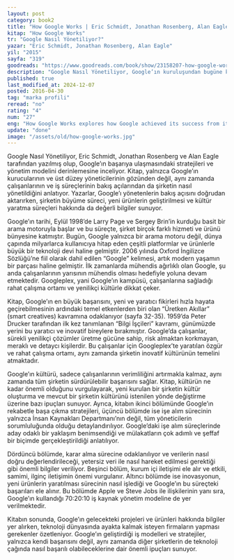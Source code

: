 ```yaml
---
layout: post
category: book2
title: "How Google Works | Eric Schmidt, Jonathan Rosenberg, Alan Eagle (Kitap)"
kitap: "How Google Works"
tr: "Google Nasıl Yönetiliyor?"
yazar: "Eric Schmidt, Jonathan Rosenberg, Alan Eagle"
yil: "2015"
sayfa: "319"
goodreads: "https://www.goodreads.com/book/show/23158207-how-google-works"
description: "Google Nasıl Yönetiliyor, Google’ın kuruluşundan bugüne kadar nasıl bir başarıya ulaştığını ve bu başarının ardındaki yönetim stratejilerini anlatıyor. Kitap, Google’ın kültüründen işe alım süreçlerine, inovasyon stratejilerinden iç iletişime kadar birçok önemli konuyu detaylı bir şekilde ele alıyor."
published: true
last_modified_at: 2024-12-07
posted: 2016-04-30
tag: "marka profili"
reread: "no"
rating: "4"
num: "27"
eng: "How Google Works explores how Google achieved its success from its founding to the present, delving into the management strategies behind it. The book covers a wide range of topics, including Google’s culture, recruitment processes, innovation strategies, and internal communication in detail."
update: "done"
image: "/assets/old/how-google-works.jpg"
---
```


Google Nasıl Yönetiliyor, Eric Schmidt, Jonathan Rosenberg ve Alan Eagle tarafından yazılmış olup, Google’ın başarıya ulaşmasındaki stratejileri ve yönetim modelini derinlemesine inceliyor. Kitap, yalnızca Google’ın kurucularının ve üst düzey yöneticilerinin gözünden değil, aynı zamanda çalışanlarının ve iş süreçlerinin bakış açılarından da şirketin nasıl yönetildiğini anlatıyor. Yazarlar, Google’ı yönetenlerin bakış açısını doğrudan aktarırken, şirketin büyüme süreci, yeni ürünlerin geliştirilmesi ve kültür yaratma süreçleri hakkında da değerli bilgiler sunuyor.

Google’ın tarihi, Eylül 1998’de Larry Page ve Sergey Brin’in kurduğu basit bir arama motoruyla başlar ve bu süreçte, şirket birçok farklı hizmeti ve ürünü bünyesine katmıştır. Bugün, Google yalnızca bir arama motoru değil, dünya çapında milyarlarca kullanıcıya hitap eden çeşitli platformlar ve ürünlerle büyük bir teknoloji devi haline gelmiştir. 2006 yılında Oxford İngilizce Sözlüğü’ne fiil olarak dahil edilen “Google” kelimesi, artık modern yaşamın bir parçası haline gelmiştir. İlk zamanlarda mühendis ağırlıklı olan Google, şu anda çalışanlarının yarısının mühendis olması hedefiyle yoluna devam etmektedir. Googleplex, yani Google’ın kampüsü, çalışanlarına sağladığı rahat çalışma ortamı ve yenilikçi kültürle dikkat çeker.

Kitap, Google’ın en büyük başarısını, yeni ve yaratıcı fikirleri hızla hayata geçirebilmesinin ardındaki temel etkenlerden biri olan “Üretken Akıllar” (smart creatives) kavramına odaklanıyor (sayfa 32-35). 1959’da Peter Drucker tarafından ilk kez tanımlanan “Bilgi İşçileri” kavramı, günümüzde yerini bu yaratıcı ve inovatif bireylere bırakmıştır. Google’da çalışanlar, sürekli yenilikçi çözümler üretme gücüne sahip, risk almaktan korkmayan, meraklı ve detaycı kişilerdir. Bu çalışanlar için Googleplex’te yaratılan özgür ve rahat çalışma ortamı, aynı zamanda şirketin inovatif kültürünün temelini atmaktadır.

Google’ın kültürü, sadece çalışanlarının verimliliğini artırmakla kalmaz, aynı zamanda tüm şirketin sürdürülebilir başarısını sağlar. Kitap, kültürün ne kadar önemli olduğunu vurgulayarak, yeni kurulan bir şirketin kültür oluşturma ve mevcut bir şirketin kültürünü istenilen yönde değiştirme üzerine bazı ipuçları sunuyor. Ayrıca, kitabın ikinci bölümünde Google’ın rekabetle başa çıkma stratejileri, üçüncü bölümde ise işe alım sürecinin yalnızca İnsan Kaynakları Departmanı’nın değil, tüm yöneticilerin sorumluluğunda olduğu detaylandırılıyor. Google’daki işe alım süreçlerinde aday odaklı bir yaklaşım benimsendiği ve mülakatların çok adımlı ve şeffaf bir biçimde gerçekleştirildiği anlatılıyor.

Dördüncü bölümde, karar alma sürecine odaklanılıyor ve verilerin nasıl doğru değerlendirileceği, yetersiz veri ile nasıl hareket edilmesi gerektiği gibi önemli bilgiler veriliyor. Beşinci bölüm, kurum içi iletişimi ele alır ve etkili, samimi, ilginç iletişimin önemi vurgulanır. Altıncı bölümde ise inovasyonun, yeni ürünlerin yaratılması sürecinin nasıl işlediği ve Google’ın bu süreçteki başarıları ele alınır. Bu bölümde Apple ve Steve Jobs ile ilişkilerinin yanı sıra, Google’ın kullandığı 70:20:10 iş kaynak yönetim modeline de yer verilmektedir.

Kitabın sonunda, Google’ın gelecekteki projeleri ve ürünleri hakkında bilgiler yer alırken, teknoloji dünyasında ayakta kalmak isteyen firmaların yapması gerekenler özetleniyor. Google’ın geliştirdiği iş modelleri ve stratejiler, yalnızca kendi başarısını değil, aynı zamanda diğer şirketlerin de teknoloji çağında nasıl başarılı olabileceklerine dair önemli ipuçları sunuyor.
